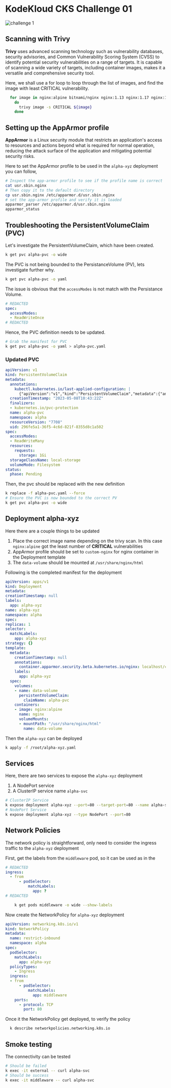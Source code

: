 # KodeKloud CKS Challenge 01

![challenge 1](images/challenge-01.png)

## Scanning with Trivy  

__Trivy__ uses advanced scanning technology such as vulnerability databases, security advisories, and Common Vulnerability Scoring System (CVSS) to identify potential security vulnerabilities on a range of targets.
It is capable of scanning a wide variety of targets, including container images, makes it a versatile and comprehensive security tool.

Here, we shall use a for loop to loop through the list of images, and find the image with least CRITICAL vulnerability.

```sh
  for image in nginx:alpine bitnami/nginx nginx:1.13 nginx:1.17 nginx:1.16 nginx:1.14 
    do 
      trivy image -s CRITICAL ${image} 
    done
```

## Setting up the AppArmor profile

__AppArmor__ is a Linux security module that restricts an application's access to resources and actions beyond what is required for normal operation, reducing the attack surface of the application and mitigating potential security risks.

Here to set the AppArmor profile to be used in the `alpha-xyz` deployment you can follow,

```sh
# Inspect the app-armor profile to see if the profile name is correct
cat usr.sbin.nginx
# Then copy it to the default directory
cp usr.sbin.nginx /etc/apparmor.d/usr.sbin.nginx
# set the app-armor profile and verify it is loaded
apparmor_parser /etc/apparmor.d/usr.sbin.nginx
apparmor_status
```

## Troubleshooting the PersistentVolumeClaim (PVC)

Let's investigate the PersistentVolumeClaim, which have been created.

```sh
k get pvc alpha-pvc -o wide
```

The PVC is not being bounded to the PersistanceVolume (PV), lets investigate further why.

```sh
k get pvc alpha-pvc -o yaml
```

The issue is obvious that the `accessModes` is not match with the Persistance Volume.

```yaml
# REDACTED
spec:
  accessModes:
  - ReadWriteOnce
# REDACTED
```

Hence, the PVC definition needs to be updated.

```sh
# Grab the manifest for PVC
k get pvc alpha-pvc -o yaml > alpha-pvc.yaml
```

### Updated PVC

```yaml
apiVersion: v1
kind: PersistentVolumeClaim
metadata:
  annotations:
    kubectl.kubernetes.io/last-applied-configuration: |
      {"apiVersion":"v1","kind":"PersistentVolumeClaim","metadata":{"annotations":{},"name":"alpha-pvc","namespace":"alpha"},"spec":{"accessModes":["ReadWriteOnce"],"resources":{"requests":{"storage":"1Gi"}},"storageClassName":"local-storage"}}
  creationTimestamp: "2023-05-08T10:43:22Z"
  finalizers:
  - kubernetes.io/pvc-protection
  name: alpha-pvc
  namespace: alpha
  resourceVersion: "7708"
  uid: 296fe5a1-36f5-4c6d-821f-8355d8c1a502
spec:
  accessModes:
  - ReadWriteMany
  resources:
    requests:
      storage: 1Gi
  storageClassName: local-storage
  volumeMode: Filesystem
status:
  phase: Pending
```

Then, the pvc should be replaced with the new definition

```sh
k replace -f alpha-pvc.yaml --force
# Ensure the PVC is now bounded to the correct PV
k get pvc alpha-pvc -o wide
```

## Deployment alpha-xyz

Here there are a couple things to be updated

1. Place the correct image name depending on the trivy scan. In this case `nginx:alpine` got the least number of __CRITICAL__ vulnerabilities
2. AppArmor profile should be set to `custom-nginx` for nginx container in the Deployment template
3. The `data-volume` should be mounted at `/usr/share/nginx/html`

Following is the completed manifest for the deployment

  ```yaml
apiVersion: apps/v1
kind: Deployment
metadata:
  creationTimestamp: null
  labels:
    app: alpha-xyz
  name: alpha-xyz
  namespace: alpha
spec:
  replicas: 1
  selector:
    matchLabels:
      app: alpha-xyz
  strategy: {}
  template:
    metadata:
      creationTimestamp: null
      annotations:
        container.apparmor.security.beta.kubernetes.io/nginx: localhost/custom-nginx
      labels:
        app: alpha-xyz
    spec:
      volumes:
      - name: data-volume
        persistentVolumeClaim:
          claimName: alpha-pvc
      containers:
      - image: nginx:alpine
        name: nginx
        volumeMounts:
        - mountPath: "/usr/share/nginx/html"
          name: data-volume
  ```

Then the `alpha-xyz` can be deployed

```sh
k apply -f /root/alpha-xyz.yaml
```

## Services

Here, there are two services to expose the `alpha-xyz` deployment

1. A NodePort service
2. A ClusterIP service name `alpha-svc`

```sh
# ClusterIP Service
k expose deployment alpha-xyz --port=80 --target-port=80 --name alpha-svc
# NodePort Service
k expose deployment alpha-xyz --type NodePort --port=80
```

## Network Policies

The network policy is straightforward, only need to consider the ingress traffic to the `alpha-xyz` deployment

First, get the labels from  the `middleware` pod, so it can be used as in the

```yaml
# REDACTED
ingress:
  - from
      - podSelector:
          matchLabels:
            app: ?
# REDACTED
```

```sh
    k get pods middleware -o wide --show-labels 
```

Now create the NetworkPolicy for `alpha-xyz` deployment

```yaml
apiVersion: networking.k8s.io/v1
kind: NetworkPolicy
metadata:
  name: restrict-inbound
  namespace: alpha
spec:
  podSelector:
    matchLabels:
      app: alpha-xyz
  policyTypes:
    - Ingress
  ingress:
  - from
      - podSelector:
          matchLabels:
            app: middleware
    ports:
      - protocol: TCP
        port: 80
```

Once it the  NetworkPolicy get deployed, to verify the policy

```sh
  k describe networkpolicies.networking.k8s.io
```

## Smoke testing

The connectivity can be tested

```sh
# Should be failed
k exec -it external -- curl alpha-svc
# Should be success
k exec -it middleware -- curl alpha-svc
```
